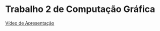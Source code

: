 # Trabalho 2 de Computação Gráfica
[Vídeo de Apresentação](https://www.youtube.com/watch?v=x96eLI9hPVQ)